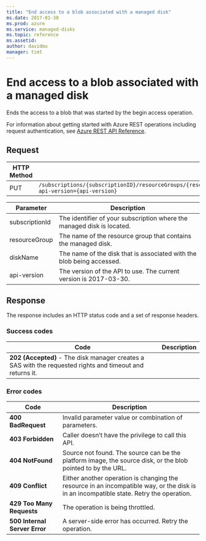 ```yaml
---
title: "End access to a blob associated with a managed disk"
ms.date: 2017-01-30
ms.prod: azure
ms.service: managed-disks
ms.topic: reference
ms.assetid: 
author: davidmu
manager: timt
---
```


# End access to a blob associated with a managed disk

Ends the access to a blob that was started by the begin access operation.

For information about getting started with Azure REST operations including request authentication, see [Azure REST API Reference](../../index.md).

## Request

| HTTP Method | URI|  
| ----------- |----|  
| PUT | `/subscriptions/{subscriptionID}/resourceGroups/{resourceGroup}/providers/Microsoft.Compute/disks/{diskName}/EndGetAccess?api-version={api-version}` |

| Parameter | Description |
| --------- | ----------- |
| subscriptionId | The identifier of your subscription where the managed disk is located. |
| resourceGroup | The name of the resource group that contains the managed disk. |
| diskName | The name of the disk that is associated with the blob being accessed. |
| api-version | The version of the API to use. The current version is 2017-03-30. |

## Response  

The response includes an HTTP status code and a set of response headers. 

### Success codes

| Code | Description |
| ---- | ----------- |
| **202 (Accepted)** - The disk manager creates a SAS with the requested rights and timeout and returns it. | 

### Error codes

| Code | Description |
| ---- | ----------- |
| **400 BadRequest** | Invalid parameter value or combination of parameters. |
| **403 Forbidden** | Caller doesn’t have the privilege to call this API. |
| **404 NotFound** | Source not found. The source can be the platform image, the source disk, or the blob pointed to by the URL. |
| **409 Conflict** | Either another operation is changing the resource in an incompatible way, or the disk is in an incompatible state. Retry the operation. | 
| **429 Too Many Requests** | The operation is being throttled. |
| **500 Internal Server Error** | A server-side error has occurred. Retry the operation. |